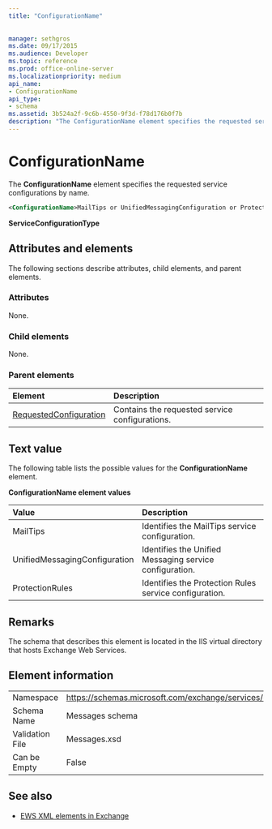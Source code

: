 ```yaml
---
title: "ConfigurationName"
 
 
manager: sethgros
ms.date: 09/17/2015
ms.audience: Developer
ms.topic: reference
ms.prod: office-online-server
ms.localizationpriority: medium
api_name:
- ConfigurationName
api_type:
- schema
ms.assetid: 3b524a2f-9c6b-4550-9f3d-f78d176b0f7b
description: "The ConfigurationName element specifies the requested service configurations by name."
---
```


# ConfigurationName

The **ConfigurationName** element specifies the requested service configurations by name. 
  
```xml
<ConfigurationName>MailTips or UnifiedMessagingConfiguration or ProtectionRules</ConfigurationName>
```

 **ServiceConfigurationType**
## Attributes and elements

The following sections describe attributes, child elements, and parent elements.
  
### Attributes

None.
  
### Child elements

None.
  
### Parent elements

|**Element**|**Description**|
|:-----|:-----|
|[RequestedConfiguration](requestedconfiguration.md) <br/> |Contains the requested service configurations.  <br/> |
   
## Text value

The following table lists the possible values for the **ConfigurationName** element. 
  
**ConfigurationName element values**

|**Value**|**Description**|
|:-----|:-----|
|MailTips  <br/> |Identifies the MailTips service configuration.  <br/> |
|UnifiedMessagingConfiguration  <br/> |Identifies the Unified Messaging service configuration.  <br/> |
|ProtectionRules  <br/> |Identifies the Protection Rules service configuration.  <br/> |
   
## Remarks

The schema that describes this element is located in the IIS virtual directory that hosts Exchange Web Services.
  
## Element information

|||
|:-----|:-----|
|Namespace  <br/> |https://schemas.microsoft.com/exchange/services/2006/messages  <br/> |
|Schema Name  <br/> |Messages schema  <br/> |
|Validation File  <br/> |Messages.xsd  <br/> |
|Can be Empty  <br/> |False  <br/> |
   
## See also



- [EWS XML elements in Exchange](ews-xml-elements-in-exchange.md)

